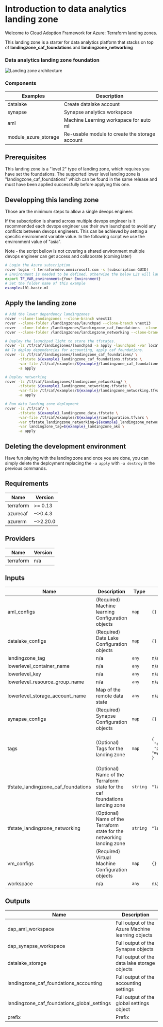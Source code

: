 # Introduction to data analytics landing zone

Welcome to Cloud Adoption Framework for Azure: Terraform landing zones.

This landing zone is a starter for data analytics platform that stacks on top of **landingzone_caf_foundations** and **landingzone_networking**

### Data analytics landing zone foundation
![Landing zone architecture](./_images/data_analytics_platform.PNG)

### Components
| Examples | Description|
|----------|------------|
|datalake | Create datalake account |
|synapse | Synapse analytics workspace |
|aml | Machine Learning workspace for auto ml |
|module_azure_storage | Re-usable module to create the storage account |

## Prerequisites

This landing zone is a "level 2" type of landing zone, which requires you have set the foundations. The supported lower level landing zone is "landingzone_caf_foundations" which can be found in the same release and must have been applied successfully before applying this one.

## Developping this landing zone

Those are the minimum steps to allow a single devops engineer. 

If the subscription is shared across multiple devops engineer is it recommended each devops engineer use their own launchpad to avoid any conflicts between devops engineers. This can be achieved by setting a specific environment variable value. In the following script we use the environment value of "asia".

Note - the script bellow is not covering a shared environment multiple devops engineer can get access and collaborate (coming later)

```bash
# Login the Azure subscription
rover login -t terraformdev.onmicrosoft.com -s [subscription GUID]
# Environment is needed to be defined, otherwise the below LZs will land into sandpit which someone else is working on
export TF_VAR_environment={Your Environment}
# Set the folder name of this example
example=101-basic-ml
```

## Apply the landing zone
```bash
# Add the lower dependency landingzones
rover --clone-landingzones --clone-branch vnext13
rover --clone-folder /landingzones/launchpad --clone-branch vnext13
rover --clone-folder /landingzones/landingzone_caf_foundations --clone-branch vnext13
rover --clone-folder /landingzones/landingzone_networking --clone-branch vnext13

# Deploy the launchpad light to store the tfstates.
rover -lz /tf/caf/landingzones/launchpad -a apply -launchpad -var location=southeastasia
## To deploy dependencies for accounting, apply caf foundations.
rover -lz /tf/caf/landingzones/landingzone_caf_foundations/ \
      -tfstate ${example}_landingzone_caf_foundations.tfstate \
      -var-file /tf/caf/examples/${example}/landingzone_caf_foundations.tfvars \
      -a apply

# Deploy networking
rover -lz /tf/caf/landingzones/landingzone_networking/ \
      -tfstate ${example}_landingzone_networking.tfstate \
      -var-file /tf/caf/examples/${example}/landingzone_networking.tfvars \
      -a apply

# Run data landing zone deployment
rover -lz /tf/caf/ \
      -tfstate ${example}_landingzone_data.tfstate \
      -var-file /tf/caf/examples/${example}/configuration.tfvars \
      -var tfstate_landingzone_networking=${example}_landingzone_networking.tfstate \
      -var landingzone_tag=${example}_landingzone_aks \
      -a apply
```

## Deleting the development environment

Have fun playing with the landing zone and once you are done, you can simply delete the deployment replacing the ```-a apply``` with ```-a destroy``` in the previous commands.

<!--- BEGIN_TF_DOCS --->
## Requirements

| Name | Version |
|------|---------|
| terraform | >= 0.13 |
| azurecaf | ~>0.4.3 |
| azurerm | ~>2.20.0 |

## Providers

| Name | Version |
|------|---------|
| terraform | n/a |

## Inputs

| Name | Description | Type | Default | Required |
|------|-------------|------|---------|:--------:|
| aml\_configs | (Required) Machine learning Configuration objects | `map` | `{}` | no |
| datalake\_configs | (Required) Data Lake Configuration objects | `map` | `{}` | no |
| landingzone\_tag | n/a | `any` | n/a | yes |
| lowerlevel\_container\_name | n/a | `any` | n/a | yes |
| lowerlevel\_key | n/a | `any` | n/a | yes |
| lowerlevel\_resource\_group\_name | n/a | `any` | n/a | yes |
| lowerlevel\_storage\_account\_name | Map of the remote data state | `any` | n/a | yes |
| synapse\_configs | (Required) Synapse Configuration objects | `map` | `{}` | no |
| tags | (Optional) Tags for the landing zone | `map` | <pre>{<br>  "environment": "DEV",<br>  "project": "my_analytics_project"<br>}</pre> | no |
| tfstate\_landingzone\_caf\_foundations | (Optional) Name of the Terraform state for the caf foundations landing zone | `string` | `"landingzone_caf_foundations.tfstate"` | no |
| tfstate\_landingzone\_networking | (Optional) Name of the Terraform state for the networking landing zone | `string` | `"landingzone_networking.tfstate"` | no |
| vm\_configs | (Required) Virtual Machine Configuration objects | `map` | `{}` | no |
| workspace | n/a | `any` | n/a | yes |

## Outputs

| Name | Description |
|------|-------------|
| dap\_aml\_workspace | Full output of the Azure Machine learning objects |
| dap\_synapse\_workspace | Full output of the Synapse objects |
| datalake\_storage | Full output of the data lake storage objects |
| landingzone\_caf\_foundations\_accounting | Full output of the accounting settings |
| landingzone\_caf\_foundations\_global\_settings | Full output of the global settings object |
| prefix | Prefix |

<!--- END_TF_DOCS --->